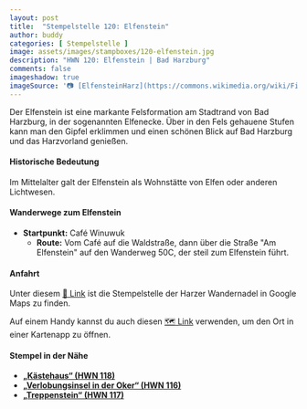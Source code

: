 ```yaml
---
layout: post
title:  "Stempelstelle 120: Elfenstein"
author: buddy
categories: [ Stempelstelle ]
image: assets/images/stampboxes/120-elfenstein.jpg
description: "HWN 120: Elfenstein | Bad Harzburg"
comments: false
imageshadow: true
imageSource: '📷 [ElfensteinHarz](https://commons.wikimedia.org/wiki/File:ElfensteinHarz.jpg) von <a href="//commons.wikimedia.org/wiki/User:BRFBlake" title="User:BRFBlake">BRFBlake</a> unter Lizenz [CC BY-SA 3.0](https://creativecommons.org/licenses/by-sa/3.0)'
---
```


Der Elfenstein ist eine markante Felsformation am Stadtrand von Bad Harzburg, in der sogenannten Elfenecke. Über in den Fels gehauene Stufen kann man den Gipfel erklimmen und einen schönen Blick auf Bad Harzburg und das Harzvorland genießen. 

#### Historische Bedeutung

Im Mittelalter galt der Elfenstein als Wohnstätte von Elfen oder anderen Lichtwesen. 

#### Wanderwege zum Elfenstein

- **Startpunkt:** Café Winuwuk
  - **Route:** Vom Café auf die Waldstraße, dann über die Straße "Am Elfenstein" auf den Wanderweg 50C, der steil zum Elfenstein führt. 

#### Anfahrt

Unter diesem [📍 Link](https://www.google.com/maps/dir/?api=1&origin=&destination=51.87910%2C%2010.52723) ist die Stempelstelle der Harzer Wandernadel in Google Maps zu finden.

<div class="android-only">
  Auf einem Handy kannst du auch diesen 
  <a href="geo:51.87910,10.52723">🗺️ Link</a> 
  verwenden, um den Ort in einer Kartenapp zu öffnen.
  <p></p>
</div>

#### Stempel in der Nähe

- [**„Kästehaus“ (HWN 118)**](/stempelstelle-118-kaestehaus)
- [**„Verlobungsinsel in der Oker“ (HWN 116)**](/stempelstelle-116-verlobungsinsel-in-der-oker)
- [**„Treppenstein“ (HWN 117)**](/stempelstelle-117-treppenstein)
